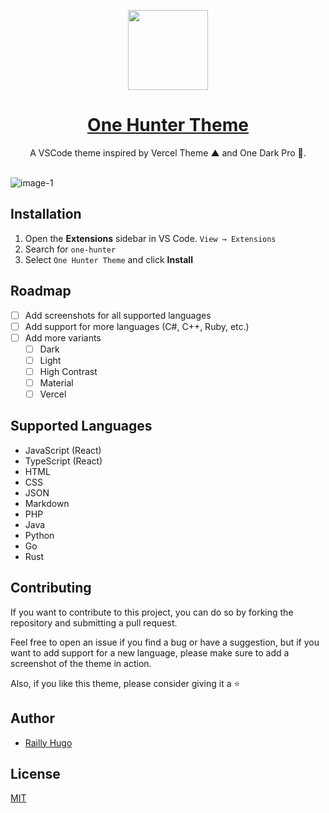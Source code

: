 <p align="center">
  <a href="#">
    <picture>
      <source media="(prefers-color-scheme: dark)" srcset="https://raw.githubusercontent.com/Railly/one-hunter-vscode/main/logo.png"/>
      <img src="https://raw.githubusercontent.com/Railly/one-hunter-vscode/main/logo.png" height="128"/>
    </picture>
    <h1 align="center">One Hunter Theme</h1>
  </a>
</p>

<p align="center">
A VSCode theme inspired by Vercel Theme ▲ and One Dark Pro 🎨.
  <br><br>
</p>

![image-1](https://raw.githubusercontent.com/Railly/one-hunter-vscode/main/screenshots/one-hunter-theme.png)

## Installation

1. Open the **Extensions** sidebar in VS Code. `View → Extensions`
2. Search for `one-hunter`
3. Select `One Hunter Theme` and click **Install**

## Roadmap

- [ ] Add screenshots for all supported languages
- [ ] Add support for more languages (C#, C++, Ruby, etc.)
- [ ] Add more variants
  - [ ] Dark
  - [ ] Light
  - [ ] High Contrast
  - [ ] Material
  - [ ] Vercel

## Supported Languages

- JavaScript (React)
- TypeScript (React)
- HTML
- CSS
- JSON
- Markdown
- PHP
- Java
- Python
- Go
- Rust

## Contributing

If you want to contribute to this project, you can do so by forking the repository and submitting a pull request.

Feel free to open an issue if you find a bug or have a suggestion, but if you want to add support for a new language, please make sure to add a screenshot of the theme in action.

Also, if you like this theme, please consider giving it a ⭐️

## Author

- [Railly Hugo](https://twitter.com/RaillyHugo)

## License

[MIT](https://github.com/Railly/one-hunter-vscode/blob/main/LICENSE)
